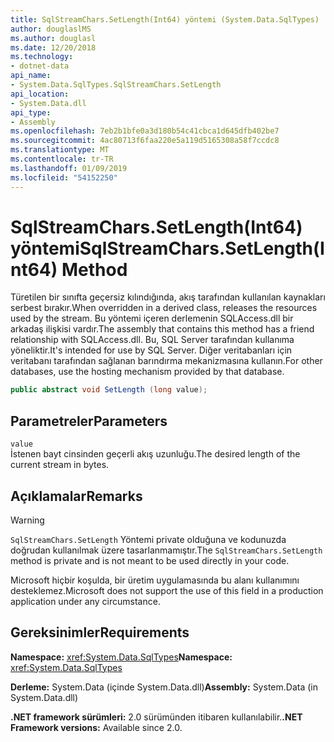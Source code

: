 ```yaml
---
title: SqlStreamChars.SetLength(Int64) yöntemi (System.Data.SqlTypes)
author: douglaslMS
ms.author: douglasl
ms.date: 12/20/2018
ms.technology:
- dotnet-data
api_name:
- System.Data.SqlTypes.SqlStreamChars.SetLength
api_location:
- System.Data.dll
api_type:
- Assembly
ms.openlocfilehash: 7eb2b1bfe0a3d180b54c41cbca1d645dfb402be7
ms.sourcegitcommit: 4ac80713f6faa220e5a119d5165308a58f7ccdc8
ms.translationtype: MT
ms.contentlocale: tr-TR
ms.lasthandoff: 01/09/2019
ms.locfileid: "54152250"
---
```

# <a name="sqlstreamcharssetlengthint64-method"></a><span data-ttu-id="112d7-102">SqlStreamChars.SetLength(Int64) yöntemi</span><span class="sxs-lookup"><span data-stu-id="112d7-102">SqlStreamChars.SetLength(Int64) Method</span></span>

<span data-ttu-id="112d7-103">Türetilen bir sınıfta geçersiz kılındığında, akış tarafından kullanılan kaynakları serbest bırakır.</span><span class="sxs-lookup"><span data-stu-id="112d7-103">When overridden in a derived class, releases the resources used by the stream.</span></span> <span data-ttu-id="112d7-104">Bu yöntemi içeren derlemenin SQLAccess.dll bir arkadaş ilişkisi vardır.</span><span class="sxs-lookup"><span data-stu-id="112d7-104">The assembly that contains this method has a friend relationship with SQLAccess.dll.</span></span> <span data-ttu-id="112d7-105">Bu, SQL Server tarafından kullanıma yöneliktir.</span><span class="sxs-lookup"><span data-stu-id="112d7-105">It's intended for use by SQL Server.</span></span> <span data-ttu-id="112d7-106">Diğer veritabanları için veritabanı tarafından sağlanan barındırma mekanizmasına kullanın.</span><span class="sxs-lookup"><span data-stu-id="112d7-106">For other databases, use the hosting mechanism provided by that database.</span></span>

```csharp
public abstract void SetLength (long value);
```

## <a name="parameters"></a><span data-ttu-id="112d7-107">Parametreler</span><span class="sxs-lookup"><span data-stu-id="112d7-107">Parameters</span></span>

`value`\
<span data-ttu-id="112d7-108">İstenen bayt cinsinden geçerli akış uzunluğu.</span><span class="sxs-lookup"><span data-stu-id="112d7-108">The desired length of the current stream in bytes.</span></span>

## <a name="remarks"></a><span data-ttu-id="112d7-109">Açıklamalar</span><span class="sxs-lookup"><span data-stu-id="112d7-109">Remarks</span></span>

> [!WARNING]
> <span data-ttu-id="112d7-110">`SqlStreamChars.SetLength` Yöntemi private olduğuna ve kodunuzda doğrudan kullanılmak üzere tasarlanmamıştır.</span><span class="sxs-lookup"><span data-stu-id="112d7-110">The `SqlStreamChars.SetLength` method is private and is not meant to be used directly in your code.</span></span>
>
> <span data-ttu-id="112d7-111">Microsoft hiçbir koşulda, bir üretim uygulamasında bu alanı kullanımını desteklemez.</span><span class="sxs-lookup"><span data-stu-id="112d7-111">Microsoft does not support the use of this field in a production application under any circumstance.</span></span>

## <a name="requirements"></a><span data-ttu-id="112d7-112">Gereksinimler</span><span class="sxs-lookup"><span data-stu-id="112d7-112">Requirements</span></span>

<span data-ttu-id="112d7-113">**Namespace:** <xref:System.Data.SqlTypes></span><span class="sxs-lookup"><span data-stu-id="112d7-113">**Namespace:** <xref:System.Data.SqlTypes></span></span>

<span data-ttu-id="112d7-114">**Derleme:** System.Data (içinde System.Data.dll)</span><span class="sxs-lookup"><span data-stu-id="112d7-114">**Assembly:** System.Data (in System.Data.dll)</span></span>

<span data-ttu-id="112d7-115">**.NET framework sürümleri:** 2.0 sürümünden itibaren kullanılabilir.</span><span class="sxs-lookup"><span data-stu-id="112d7-115">**.NET Framework versions:** Available since 2.0.</span></span>